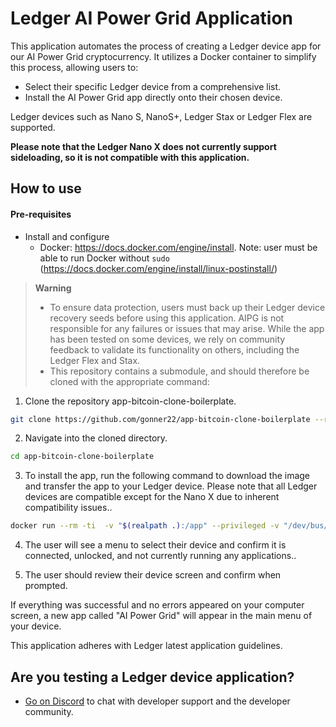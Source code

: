 # Ledger AI Power Grid Application

This application automates the process of creating a Ledger device app for our AI Power Grid cryptocurrency. It utilizes a Docker container to simplify this process, allowing users to:

- Select their specific Ledger device from a comprehensive list.
- Install the AI Power Grid app directly onto their chosen device.

Ledger devices such as Nano S, NanoS+, Ledger Stax or Ledger Flex are supported.

**Please note that the Ledger Nano X does not currently support sideloading, so it is not compatible with this application.**

## How to use

#### Pre-requisites
- Install and configure
  - Docker: https://docs.docker.com/engine/install. Note: user must be able to run Docker without `sudo` (https://docs.docker.com/engine/install/linux-postinstall/)

> **Warning**
> - To ensure data protection, users must back up their Ledger device recovery seeds before using this application. AIPG is not responsible for any failures or issues that may arise. While the app has been tested on some devices, we rely on community feedback to validate its functionality on others, including the Ledger Flex and Stax.
> - This repository contains a submodule, and should therefore be cloned with the appropriate command: 

1. Clone the repository app-bitcoin-clone-boilerplate.
```bash 
git clone https://github.com/gonner22/app-bitcoin-clone-boilerplate --recurse-submodules
```
2. Navigate into the cloned directory.
```bash
cd app-bitcoin-clone-boilerplate
```
3. To install the app, run the following command to download the image and transfer the app to your Ledger device. Please note that all Ledger devices are compatible except for the Nano X due to inherent compatibility issues..
```bash
docker run --rm -ti  -v "$(realpath .):/app" --privileged -v "/dev/bus/usb:/dev/bus/usb" --user root ghcr.io/gonner22/ledger-app-builder-legacy:latest
```
4. The user will see a menu to select their device and confirm it is connected, unlocked, and not currently running any applications..

5. The user should review their device screen and confirm when prompted.

If everything was successful and no errors appeared on your computer screen, a new app called "AI Power Grid" will appear in the main menu of your device.


This application adheres with Ledger latest application guidelines. 

## Are you testing a Ledger device application?
- [Go on Discord](https://discord.gg/W9D8j6HCtC) to chat with developer support and the developer community.

